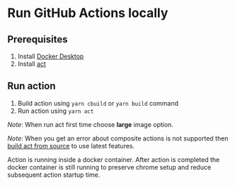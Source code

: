 <!--
Copyright (c) Microsoft Corporation. All rights reserved.
Licensed under the MIT License.
-->

# Run GitHub Actions locally

## Prerequisites

1. Install [Docker Desktop](https://www.docker.com/products/docker-desktop)
2. Install [act](https://github.com/nektos/act)

## Run action

1. Build action using `yarn cbuild` or `yarn build` command
2. Run action using `yarn act`

*Note*: When run act first time choose **large** image option.

*Note*: When you get an error about composite actions is not supported then [build act from source](https://github.com/nektos/act#building-from-source) to use latest features.

Action is running inside a docker container. After action is completed the docker container is still running to preserve chrome setup and reduce subsequent action startup time.
